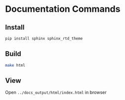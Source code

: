 # Documentation Commands

## Install
```bash
pip install sphinx sphinx_rtd_theme
```

## Build
```bash
make html
```

## View
Open `../docs_output/html/index.html` in browser
